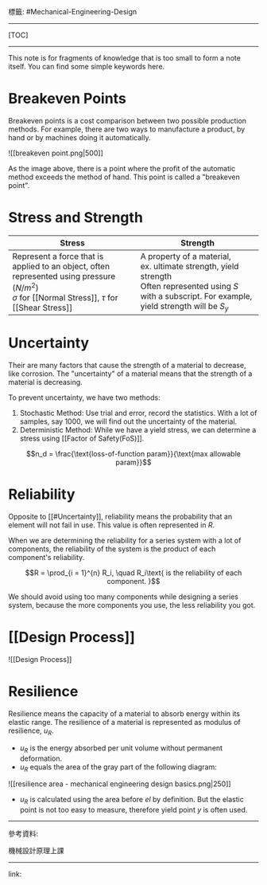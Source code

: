 標籤: #Mechanical-Engineering-Design

---

[TOC]

---

This note is for fragments of knowledge that is too small to form a note itself. You can find some simple keywords here.

# Breakeven Points

Breakeven points is a cost comparison between two possible production methods. For example, there are two ways to manufacture a product, by hand or by machines doing it automatically.

![[breakeven point.png|500]]

As the image above, there is a point where the profit of the automatic method exceeds the method of hand. This point is called a "breakeven point".

# Stress and Strength 

| Stress                                                                                                                                                      | Strength                                                                                                                                                          |
| ----------------------------------------------------------------------------------------------------------------------------------------------------------- | ----------------------------------------------------------------------------------------------------------------------------------------------------------------- |
| Represent a force that is applied to an object, often represented using pressure $(N/m^2)$ <br> $\sigma$ for [[Normal Stress]], $\tau$ for [[Shear Stress]] | A property of a material, <br> ex. ultimate strength, yield strength <br> Often represented using $S$ with a subscript. For example, yield strength will be $S_y$ |

# Uncertainty

Their are many factors that cause the strength of a material to decrease, like corrosion. The "uncertainty" of a material means that the strength of a material is decreasing.

To prevent uncertainty, we have two methods:

1. Stochastic Method: Use trial and error, record the statistics. With a lot of samples, say 1000, we will find out the uncertainty of the material.
2. Deterministic Method: While we have a yield stress, we can determine a stress using [[Factor of Safety(FoS)]].

$$n_d = \frac{\text{loss-of-function param}}{\text{max allowable param}}$$

# Reliability

Opposite to [[#Uncertainty]], reliability means the probability that an element will not fail in use. This value is often represented in $R$.

When we are determining the reliability for a series system with a lot of components, the reliability of the system is the product of each component's reliability.

$$R = \prod_{i = 1}^{n} R_i, \quad R_i\text{ is the reliability of each component. }$$

We should avoid using too many components while designing a series system, because the more components you use, the less reliability you got.

# [[Design Process]]

![[Design Process]]

# Resilience

Resilience means the capacity of a material to absorb energy within its elastic range. The resilience of a material is represented as modulus of resilience, $u_R$.

- $u_R$ is the energy absorbed per unit volume without permanent deformation.
- $u_R$ equals the area of the gray part of the following diagram:

![[resilience area - mechanical engineering design basics.png|250]]

- $u_R$ is calculated using the area before $el$ by definition. But the elastic point is not too easy to measure, therefore yield point $y$ is often used.

---

參考資料:

機械設計原理上課

---

link:

